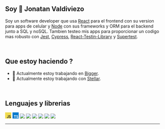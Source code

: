 ## Soy 👋  Jonatan Valdiviezo
Soy un software developer que usa [React](https://reactjs.org) para el frontend con su version para apps de celular y [Node](https://nodejs.org/es/docs) con sus frameworks y ORM para el backend junto a SQL y noSQL. Tambien testeo mis apps para proporcionar un codigo mas robusto con [Jest](https://jestjs.io/docs/getting-started), [Cypress](https://cypress.io/), [React-Testin-Library](https://testing-library.com/docs/) y [Supertest](https://github.com/ladjs/supertest#readme).


<br />

## Que estoy haciendo ?

- 🔭 Actualmente estoy trabajando en [Bigger](https://scalemote.co/).
- 🌱 Actualmente estoy trabajando con [Stellar](https://developers.stellar.org/docs).

<br />

## Lenguajes y librerias
<code><img height="20" src="https://raw.githubusercontent.com/github/explore/80688e429a7d4ef2fca1e82350fe8e3517d3494d/topics/javascript/javascript.png"></code>
<code><img height="20" src="https://raw.githubusercontent.com/github/explore/80688e429a7d4ef2fca1e82350fe8e3517d3494d/topics/typescript/typescript.png"></code>
<code><img height="20" src="https://res.cloudinary.com/damjxqb5f/image/upload/v1694294339/node-js_pmsnsm.svg"></code>
<code><img height="20" src="https://res.cloudinary.com/damjxqb5f/image/upload/v1694293914/nest_swokfa.svg"></code>
<code><img height="20" src="https://res.cloudinary.com/damjxqb5f/image/upload/v1694293914/typeorm-logo-F243B34DEE-seeklogo.com_f6q9us.png"></code>
<code><img height="20" src="https://res.cloudinary.com/damjxqb5f/image/upload/v1694293913/icons8-mysql_p99lyr.svg"></code>
<code><img height="20" src="https://res.cloudinary.com/damjxqb5f/image/upload/v1694294002/next-js_zdhmwk.svg"></code>
<code><img height="20" src="https://res.cloudinary.com/damjxqb5f/image/upload/v1694294157/stellar_y4lwhn.svg"></code>

---

